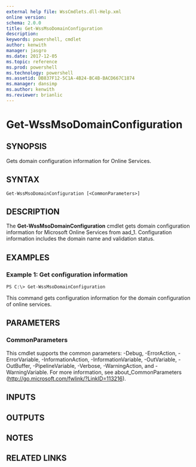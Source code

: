 ```yaml
---
external help file: WssCmdlets.dll-Help.xml
online version: 
schema: 2.0.0
title: Get-WssMsoDomainConfiguration
description: 
keywords: powershell, cmdlet
author: kenwith
manager: jasgro
ms.date: 2017-12-05
ms.topic: reference
ms.prod: powershell
ms.technology: powershell
ms.assetid: DB837F12-5C1A-4B24-BC4B-BACD667C1874
ms.manager: dansimp
ms.author: kenwith
ms.reviewer: brianlic
---
```


# Get-WssMsoDomainConfiguration

## SYNOPSIS
Gets domain configuration information for Online Services.

## SYNTAX

```
Get-WssMsoDomainConfiguration [<CommonParameters>]
```

## DESCRIPTION
The **Get-WssMsoDomainConfiguration** cmdlet gets domain configuration information for Microsoft Online Services from aad_1.
Configuration information includes the domain name and validation status.

## EXAMPLES

### Example 1: Get configuration information
```
PS C:\> Get-WssMsoDomainConfiguration
```

This command gets configuration information for the domain configuration of online services.

## PARAMETERS

### CommonParameters
This cmdlet supports the common parameters: -Debug, -ErrorAction, -ErrorVariable, -InformationAction, -InformationVariable, -OutVariable, -OutBuffer, -PipelineVariable, -Verbose, -WarningAction, and -WarningVariable. For more information, see about_CommonParameters (http://go.microsoft.com/fwlink/?LinkID=113216).

## INPUTS

## OUTPUTS

## NOTES

## RELATED LINKS

